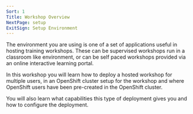 ```yaml
---
Sort: 1
Title: Workshop Overview
NextPage: setup
ExitSign: Setup Environment
---
```


The environment you are using is one of a set of applications useful in hosting training workshops. These can be supervised workshops run in a classroom like environment, or can be self paced workshops provided via an online interactive learning portal.

In this workshop you will learn how to deploy a hosted workshop for multiple users, in an OpenShift cluster setup for the workshop and where OpenShift users have been pre-created in the OpenShift cluster.

You will also learn what capabilities this type of deployment gives you and how to configure the deployment.
